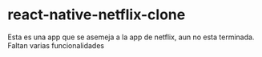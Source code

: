 # react-native-netflix-clone

Esta es una app que se asemeja a la app de netflix, aun no esta terminada. Faltan varias funcionalidades
